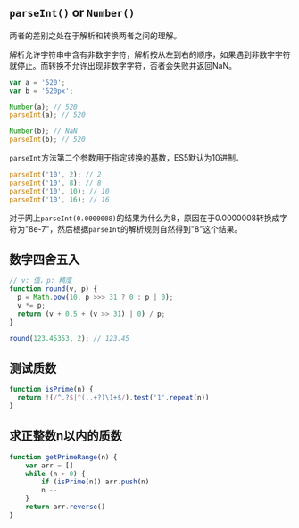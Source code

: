 ## `parseInt()` or `Number()`
两者的差别之处在于解析和转换两者之间的理解。

解析允许字符串中含有非数字字符，解析按从左到右的顺序，如果遇到非数字字符就停止。而转换不允许出现非数字字符，否者会失败并返回NaN。
``` js
var a = '520';
var b = '520px';

Number(a); // 520
parseInt(a); // 520

Number(b); // NaN
parseInt(b); // 520
```
`parseInt`方法第二个参数用于指定转换的基数，ES5默认为10进制。
``` js
parseInt('10', 2); // 2
parseInt('10', 8); // 8
parseInt('10', 10); // 10
parseInt('10', 16); // 16
```
对于网上`parseInt(0.0000008)`的结果为什么为8，原因在于0.0000008转换成字符为"8e-7"，然后根据`parseInt`的解析规则自然得到"8"这个结果。

## 数字四舍五入
``` js
// v: 值，p: 精度
function round(v, p) {
  p = Math.pow(10, p >>> 31 ? 0 : p | 0);
  v *= p;
  return (v + 0.5 + (v >> 31) | 0) / p;
}

round(123.45353, 2); // 123.45
```

## 测试质数
``` js
function isPrime(n) {
  return !(/^.?$|^(..+?)\1+$/).test('1'.repeat(n))
}
```
## 求正整数n以内的质数
``` js
function getPrimeRange(n) {
    var arr = []
    while (n > 0) {
        if (isPrime(n)) arr.push(n)
        n --
    }
    return arr.reverse()
}
```